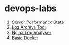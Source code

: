 # devops-labs

1. [Server Performance Stats](https://roadmap.sh/projects/server-stats)
2. [Log Archive Tool](https://roadmap.sh/projects/log-archive-tool)
3. [Nginx Log Analyser](https://roadmap.sh/projects/nginx-log-analyser)
4. [Basic Docker](https://roadmap.sh/projects/basic-dockerfile)
